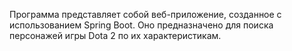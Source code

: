 Программа представляет собой веб-приложение, созданное с использованием Spring Boot. Оно предназначено для поиска персонажей игры Dota 2 по их характеристикам.
